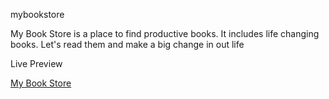  mybookstore

My Book Store is a place to find productive books.
It includes life changing books.
Let's read them and make a big change in out life

Live Preview

<a href="https://amw514.github.io/mybookstore/" > My Book Store </a>
